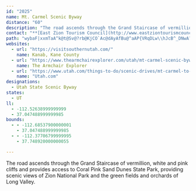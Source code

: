 ```yaml
---
id: "2025"
name: Mt. Carmel Scenic Byway
distance: "60"
description: "The road ascends through the Grand Staircase of vermillion, white and pink cliffs and provides access to Coral Pink Sand Dunes State Park, providing scenic views of Zion National Park and the green fields and orchards of Long Valley."
contact: "**[East Zion Tourism Council](http://www.eastziontourismcouncil.org)**  \r\n 1-800-SEE-KANE  \r\n\r\n"
path: "wybaF|xxmTaA^k@t@Sv@?rb@KjCO`Ac@dAyAfBu@^aAP{VRqDLw\\hJcB^_DNwA?gJq@iBEgH\\sJFoQs@qNQcBSwDsAkBYi@@cBb@qMbIqF|BsC^_Ob@cDXcF|@uHdBoU`HiOtDmHlAiHh@wARcDjAgDtB_B~AuE~GyAfB{@~@}ClBeBj@}Dt@}OrEuVfAqFh@wEtAoB~@_BjAkDfDsAlB}BrEgBxG]nBcAfIiAzFoCrIuAvCeBlCyCnDoAlA}DxCcDdBsF`Bu_@dFcBJgE@oPaAaDRaRrFcDd@cAFyDMaImAqBE{@LoAV_LzEsEfA{TvBkBZ{LdDqH`DcDjB}E~CsGhFgFrFwE~FiAfBmClEiAzBmDxHoBhFe`@jqAiBnFyQrm@aUnv@gN`d@qGzTep@jxBa`@vqAeNnd@}@`CuAxBcB|AyB`AmBf@qJAyBJcCdAgCtCy@fBi@~B{@fJg@vAiA`CaLpLiRlQ{HhIeAhC[rA]`CG`DnCpi@DhCIdBi@`Ce@bAmAtAoA|@wA`@cCDeAQyDgBiBg@}BYgKw@wCKgDDeL|@iFYcEw@_j@uOgAk@iMeMyBcBsC{AcDmAcy@aUsEgBgEwBwJwFcBiAcByAmb@ug@yJcLaB}AsF{BcHaC_NeDmF_BmGaCmU{Mur@}_@{GgEwBsBkAqBqGePoFmMm@kAmDiFk@}A]uASqBLcZEyUSeEy@uBu@sA}@eAoA}@oPcJkEgDyBmCuBmDgDkIyAcCcB}BeAaAqF_D{Y{MoGgDkJoHeQyLmCaCkCyCaDsFkAmCgGmRiFeOcFaKwGkJ}EuEqFgE{IyEmHyB{KgByCQuEI{t@RyCRyAr@kF~D_ExAwE`AiAP_BFsQK}FdAyB|@qDzBeLfJuBrA}SnIyBh@oBHsBGwBe@}Aq@u@g@wViWoBuAwH}CgMgEgEo@qHm@mCIeAJmBd@}ErC_Br@iB^aDDmFsA{FeB{B}@}BuAyAsB}BmFsA{DoBkEiByB_As@_Aq@sBu@sBYaA?aBLqAVkBz@cAx@mEtE}BtA}A`@uCPaLQ}B]w@S_DeBsGqFgEcDqCuC_CaEqBsFaAqFYiF?cR_@mEo@wCe@{AsBqEaA{A}IsKiDuFiBuDy@yBwHaVmBmE{AuBuJgJsCgD}A_DiEaNkAoBiByB_SaNuT{MsBcA}EgBoO}EsBkAoCeCaEaGmBsB_BaAkMqFkE{BgXiSuB_AkKmAcCq@y@_@yB_Boc@uc@gEwCsE{BcE}AkDg@wKByQ`AiUe@{^yAeGq@yImBwEmB}FuCmFyDuH{HsQ}VcGeHyC{B}FsCgH_E_HmFeFsE}C_DgG{HyBaDgBmB_CkBqBkAoBu@yBk@}UmEcCy@wE{BaNsKwEaDuAw@uAYqCQyCN_OhD{HdAqH\\}HQgF_@mEy@gHgBgFkBcGaD{KmFiYoP_FqEaLwP_BsBaByAsJiHu[mRmEoBgEcAoHs@aWpAeIq@yE_AuD{Aqg@e\\wf@qZyCkA}Dq@{KKadCvDwFI}Gi@qEw@yD_AoiBuv@gGuA}GkAuY{CaQyBuAc@wGuCiDkCoIoIcEuCwE}BqDu@}Ek@uIEwGXeE?{Eg@_B_@mDkBgJaG}GqCaEo@}Hc@uIGyGYmDw@mDmA{aB_aAwFkDmHuFwEcGyDsGgAeCmZe}@uAkDwB{DcCaDoCqCcBkAcOmHuGsCaCi@uAQuBAws@KkFe@kAY}DeBwC{B}FqHgIcLsR_YwGyKiDaHgGaOkHeUoBsF_Sgp@wCyIiBuD}BoDcDkDiEyCaImE{IkEmDaA_CS}A?mDRyBd@qHrCsYvL}Ab@iC^mCLgFAsBOaC_@eEoAuKkEaL}FwEmCaIwFuw@wl@iDwB{HsDudBsn@wG{BsEeAuLuA_BEme@CwGHwIe@aCWiCi@sDkAiBy@mIyEqDkA"
websites:
  - url: "https://visitsouthernutah.com/"
    name: Kanab, Kane County
  - url: "https://www.thearmchairexplorer.com/utah/mt-carmel-scenic-byway.php"
    name: The Armchair Explorer
  - url: "https://www.utah.com/things-to-do/scenic-drives/mt-carmel-to-long-valley-scenic-drive/"
    name: "Utah.com"
designations:
  - Utah State Scenic Byway
states:
  - UT
ll:
  - -112.52638999999999
  - 37.047488999999985
bounds:
  - - -112.68537900000001
    - 37.047488999999985
  - - -112.37706799999995
    - 37.748920000000055

---
```


The road ascends through the Grand Staircase of vermillion, white and pink cliffs and provides access to Coral Pink Sand Dunes State Park, providing scenic views of Zion National Park and the green fields and orchards of Long Valley.
